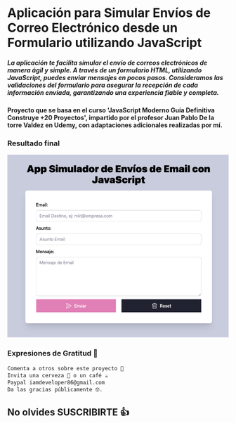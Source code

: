 # Aplicación para Simular Envíos de Correo Electrónico desde un Formulario utilizando JavaScript

##### La aplicación te facilita simular el envío de correos electrónicos de manera ágil y simple. A través de un formulario HTML, utilizando JavaScript, puedes enviar mensajes en pocos pasos. Consideramos las validaciones del formulario para asegurar la recepción de cada información enviada, garantizando una experiencia fiable y completa.

#### Proyecto que se basa en el curso 'JavaScript Moderno Guía Definitiva Construye +20 Proyectos', impartido por el profesor Juan Pablo De la torre Valdez en Udemy, con adaptaciones adicionales realizadas por mí.

### Resultado final

![](https://raw.githubusercontent.com/urian121/imagenes-proyectos-github/master/app-simulador-envio-de-emails.png)

### Expresiones de Gratitud 🎁

    Comenta a otros sobre este proyecto 📢
    Invita una cerveza 🍺 o un café ☕
    Paypal iamdeveloper86@gmail.com
    Da las gracias públicamente 🤓.

## No olvides SUSCRIBIRTE 👍
